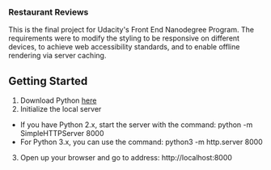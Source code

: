 ### Restaurant Reviews
This is the final project for Udacity's Front End Nanodegree Program. The requirements were to modify the styling to be responsive on different devices, to achieve web accessibility standards, and to enable offline rendering via server caching. 

## Getting Started
1. Download Python [here](https://www.python.org/)
2. Initialize the local server
  * If you have Python 2.x, start the server with the command: python -m SimpleHTTPServer 8000
  * For Python 3.x, you can use the command: python3 -m http.server 8000
3. Open up your browser and go to address: http://localhost:8000
